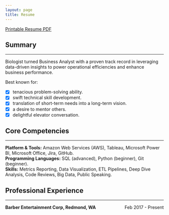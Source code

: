 ```yaml
---
layout: page
title: Resume
---
```

[Printable Resume PDF](https://biancaliebhaber.github.io/Bianca%20Liebhaber%20Resume.pdf)
## Summary
***
Biologist turned Business Analyst with a proven track record in leveraging data-driven insights to power operational efficiencies and enhance business performance.<br/>

Best known for:
- [x] tenacious problem-solving ability.
- [x] swift technical skill development.
- [x] translation of short-term needs into a long-term vision.
- [x] a desire to mentor others.
- [x] delightful elevator conversation.

## Core Competencies
***
**Platform & Tools:** Amazon Web Services (AWS), Tableau, Microsoft Power BI, Microsoft Office, Jira, GitHub.<br/>
**Programming Languages:** SQL (advanced), Python (beginner), Git (beginner).<br/>
**Skills:** Metrics Reporting, Data Visualization, ETL Pipelines, Deep Dive Analysis, Code Reviews, Big Data, Public Speaking.

## Professional Experience
***
<p style="text-align:left;">
    <b>Barber Entertainment Corp, Redmond, WA</b>
    <span style="float:right;">
        Feb 2017 - Present
    </span>
